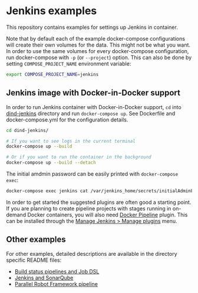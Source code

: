 # Jenkins examples

This repository contains examples for settings up Jenkins in container.

Note that by default each of the example docker-compose configurations will create their own volumes for the data. This might not be what you want. In order to use the same volumes for every docker-compose configuration, run docker-compose with `-p` (or `--project`) option. This can also be done by setting `COMPOSE_PROJECT_NAME` environment variable:

```bash
export COMPOSE_PROJECT_NAME=jenkins
```

## Jenkins image with Docker-in-Docker support

In order to run Jenkins container with Docker-in-Docker support, `cd` into [dind-jenkins](./dind-jenkins/) directory and run `docker-compose up`. See Dockerfile and docker-compose.yml for the configuration details.

```bash
cd dind-jenkins/

# If you want to see logs in the current terminal
docker-compose up --build

# Or if you want to run the container in the background
docker-compose up --build --detach
```

The initial amdmin password can be easily printed with `docker-compose exec`:

```bash
docker-compose exec jenkins cat /var/jenkins_home/secrets/initialAdminPassword
```

In order to get started the suggested plugins are often good a starting point. If you are planning to create pipeline projects with stages running in on-demand Docker containers, you will also need [Docker Pipeline](https://plugins.jenkins.io/docker-workflow/) plugin. This can be installed through the [Manage Jenkins > Manage plugins](http://localhost:8080/pluginManager/available) menu.

## Other examples

For other examples, detailed descriptions are available in the directory specific README files:

- [Build status pipelines and Job DSL](./build-status-pipelines)
- [Jenkins and SonarQube](./sonarqube-jenkins)
- [Parallel Robot Framework pipeline](./parallel-robot-pipeline)
